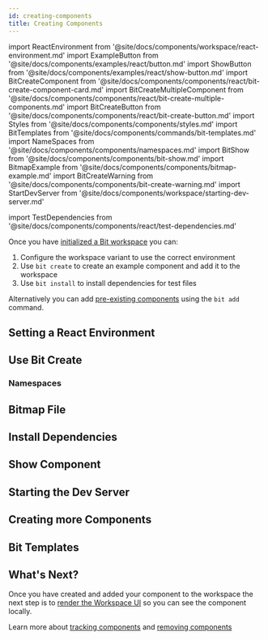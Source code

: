 ```yaml
---
id: creating-components
title: Creating Components
---
```


import ReactEnvironment from '@site/docs/components/workspace/react-environment.md'
import ExampleButton from '@site/docs/components/examples/react/button.md'
import ShowButton from '@site/docs/components/examples/react/show-button.md'
import BitCreateComponent from '@site/docs/components/components/react/bit-create-component-card.md'
import BitCreateMultipleComponent from '@site/docs/components/components/react/bit-create-multiple-components.md'
import BitCreateButton from '@site/docs/components/components/react/bit-create-button.md'
import Styles from '@site/docs/components/components/styles.md'
import BitTemplates from '@site/docs/components/commands/bit-templates.md'
import NameSpaces from '@site/docs/components/components/namespaces.md'
import BitShow from '@site/docs/components/components/bit-show.md'
import BitmapExample from '@site/docs/components/components/bitmap-example.md'
import BitCreateWarning from '@site/docs/components/components/bit-create-warning.md'
import StartDevServer from '@site/docs/components/workspace/starting-dev-server.md'

import TestDependencies from '@site/docs/components/components/react/test-dependencies.md'

Once you have [initialized a Bit workspace](/getting-started/initializing-workspace) you can:

1. Configure the workspace variant to use the correct environment
2. Use `bit create` to create an example component and add it to the workspace
3. Use `bit install` to install dependencies for test files

Alternatively you can add [pre-existing components](/building-with-bit/pre-existing-components) using the `bit add` command.

## Setting a React Environment

<ReactEnvironment />

## Use Bit Create

<BitCreateButton />

### Namespaces

<NameSpaces />

<!-- ### Created Files

The following files will have been created for you:

<ExampleButton />

<Styles /> -->

## Bitmap File

<BitmapExample />

## Install Dependencies

<TestDependencies />

## Show Component

<BitShow />

<ShowButton />

## Starting the Dev Server

<StartDevServer />

## Creating more Components

<BitCreateComponent />

<BitCreateMultipleComponent />

<BitCreateWarning />

## Bit Templates

<BitTemplates />

## What's Next?

Once you have created and added your component to the workspace the next step is to [render the Workspace UI](workspace-ui) so you can see the component locally.

Learn more about [tracking components](/building-with-bit/tracking-components) and [removing components](/building-with-bit/removing-components)
